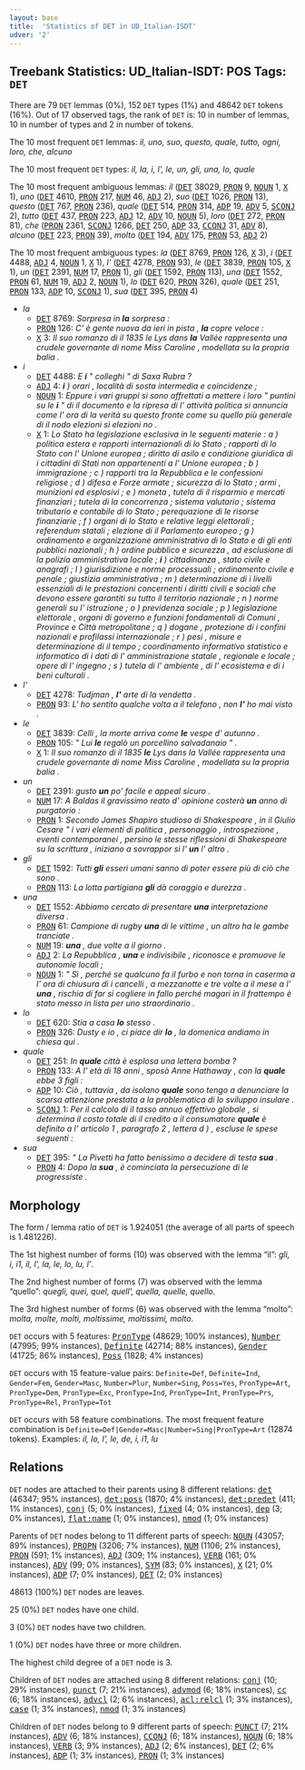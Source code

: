 ```yaml
---
layout: base
title:  'Statistics of DET in UD_Italian-ISDT'
udver: '2'
---
```


## Treebank Statistics: UD_Italian-ISDT: POS Tags: `DET`

There are 79 `DET` lemmas (0%), 152 `DET` types (1%) and 48642 `DET` tokens (16%).
Out of 17 observed tags, the rank of `DET` is: 10 in number of lemmas, 10 in number of types and 2 in number of tokens.

The 10 most frequent `DET` lemmas: <em>il, uno, suo, questo, quale, tutto, ogni, loro, che, alcuno</em>

The 10 most frequent `DET` types:  <em>il, la, i, l', le, un, gli, una, lo, quale</em>

The 10 most frequent ambiguous lemmas: <em>il</em> (<tt><a href="it_isdt-pos-DET.html">DET</a></tt> 38029, <tt><a href="it_isdt-pos-PRON.html">PRON</a></tt> 9, <tt><a href="it_isdt-pos-NOUN.html">NOUN</a></tt> 1, <tt><a href="it_isdt-pos-X.html">X</a></tt> 1), <em>uno</em> (<tt><a href="it_isdt-pos-DET.html">DET</a></tt> 4610, <tt><a href="it_isdt-pos-PRON.html">PRON</a></tt> 217, <tt><a href="it_isdt-pos-NUM.html">NUM</a></tt> 46, <tt><a href="it_isdt-pos-ADJ.html">ADJ</a></tt> 2), <em>suo</em> (<tt><a href="it_isdt-pos-DET.html">DET</a></tt> 1026, <tt><a href="it_isdt-pos-PRON.html">PRON</a></tt> 13), <em>questo</em> (<tt><a href="it_isdt-pos-DET.html">DET</a></tt> 767, <tt><a href="it_isdt-pos-PRON.html">PRON</a></tt> 236), <em>quale</em> (<tt><a href="it_isdt-pos-DET.html">DET</a></tt> 514, <tt><a href="it_isdt-pos-PRON.html">PRON</a></tt> 314, <tt><a href="it_isdt-pos-ADP.html">ADP</a></tt> 19, <tt><a href="it_isdt-pos-ADV.html">ADV</a></tt> 5, <tt><a href="it_isdt-pos-SCONJ.html">SCONJ</a></tt> 2), <em>tutto</em> (<tt><a href="it_isdt-pos-DET.html">DET</a></tt> 437, <tt><a href="it_isdt-pos-PRON.html">PRON</a></tt> 223, <tt><a href="it_isdt-pos-ADJ.html">ADJ</a></tt> 12, <tt><a href="it_isdt-pos-ADV.html">ADV</a></tt> 10, <tt><a href="it_isdt-pos-NOUN.html">NOUN</a></tt> 5), <em>loro</em> (<tt><a href="it_isdt-pos-DET.html">DET</a></tt> 272, <tt><a href="it_isdt-pos-PRON.html">PRON</a></tt> 81), <em>che</em> (<tt><a href="it_isdt-pos-PRON.html">PRON</a></tt> 2361, <tt><a href="it_isdt-pos-SCONJ.html">SCONJ</a></tt> 1266, <tt><a href="it_isdt-pos-DET.html">DET</a></tt> 250, <tt><a href="it_isdt-pos-ADP.html">ADP</a></tt> 33, <tt><a href="it_isdt-pos-CCONJ.html">CCONJ</a></tt> 31, <tt><a href="it_isdt-pos-ADV.html">ADV</a></tt> 8), <em>alcuno</em> (<tt><a href="it_isdt-pos-DET.html">DET</a></tt> 223, <tt><a href="it_isdt-pos-PRON.html">PRON</a></tt> 39), <em>molto</em> (<tt><a href="it_isdt-pos-DET.html">DET</a></tt> 194, <tt><a href="it_isdt-pos-ADV.html">ADV</a></tt> 175, <tt><a href="it_isdt-pos-PRON.html">PRON</a></tt> 53, <tt><a href="it_isdt-pos-ADJ.html">ADJ</a></tt> 2)

The 10 most frequent ambiguous types:  <em>la</em> (<tt><a href="it_isdt-pos-DET.html">DET</a></tt> 8769, <tt><a href="it_isdt-pos-PRON.html">PRON</a></tt> 126, <tt><a href="it_isdt-pos-X.html">X</a></tt> 3), <em>i</em> (<tt><a href="it_isdt-pos-DET.html">DET</a></tt> 4488, <tt><a href="it_isdt-pos-ADJ.html">ADJ</a></tt> 4, <tt><a href="it_isdt-pos-NOUN.html">NOUN</a></tt> 1, <tt><a href="it_isdt-pos-X.html">X</a></tt> 1), <em>l'</em> (<tt><a href="it_isdt-pos-DET.html">DET</a></tt> 4278, <tt><a href="it_isdt-pos-PRON.html">PRON</a></tt> 93), <em>le</em> (<tt><a href="it_isdt-pos-DET.html">DET</a></tt> 3839, <tt><a href="it_isdt-pos-PRON.html">PRON</a></tt> 105, <tt><a href="it_isdt-pos-X.html">X</a></tt> 1), <em>un</em> (<tt><a href="it_isdt-pos-DET.html">DET</a></tt> 2391, <tt><a href="it_isdt-pos-NUM.html">NUM</a></tt> 17, <tt><a href="it_isdt-pos-PRON.html">PRON</a></tt> 1), <em>gli</em> (<tt><a href="it_isdt-pos-DET.html">DET</a></tt> 1592, <tt><a href="it_isdt-pos-PRON.html">PRON</a></tt> 113), <em>una</em> (<tt><a href="it_isdt-pos-DET.html">DET</a></tt> 1552, <tt><a href="it_isdt-pos-PRON.html">PRON</a></tt> 61, <tt><a href="it_isdt-pos-NUM.html">NUM</a></tt> 19, <tt><a href="it_isdt-pos-ADJ.html">ADJ</a></tt> 2, <tt><a href="it_isdt-pos-NOUN.html">NOUN</a></tt> 1), <em>lo</em> (<tt><a href="it_isdt-pos-DET.html">DET</a></tt> 620, <tt><a href="it_isdt-pos-PRON.html">PRON</a></tt> 326), <em>quale</em> (<tt><a href="it_isdt-pos-DET.html">DET</a></tt> 251, <tt><a href="it_isdt-pos-PRON.html">PRON</a></tt> 133, <tt><a href="it_isdt-pos-ADP.html">ADP</a></tt> 10, <tt><a href="it_isdt-pos-SCONJ.html">SCONJ</a></tt> 1), <em>sua</em> (<tt><a href="it_isdt-pos-DET.html">DET</a></tt> 395, <tt><a href="it_isdt-pos-PRON.html">PRON</a></tt> 4)


* <em>la</em>
  * <tt><a href="it_isdt-pos-DET.html">DET</a></tt> 8769: <em>Sorpresa in <b>la</b> sorpresa :</em>
  * <tt><a href="it_isdt-pos-PRON.html">PRON</a></tt> 126: <em>C' è gente nuova da ieri in pista , <b>la</b> copre veloce :</em>
  * <tt><a href="it_isdt-pos-X.html">X</a></tt> 3: <em>Il suo romanzo di il 1835 le Lys dans <b>la</b> Vallée rappresenta una crudele governante di nome Miss Caroline , modellata su la propria balia .</em>
* <em>i</em>
  * <tt><a href="it_isdt-pos-DET.html">DET</a></tt> 4488: <em>E <b>i</b> " colleghi " di Saxa Rubra ?</em>
  * <tt><a href="it_isdt-pos-ADJ.html">ADJ</a></tt> 4: <em><b>i</b> ) orari , località di sosta intermedia e coincidenze ;</em>
  * <tt><a href="it_isdt-pos-NOUN.html">NOUN</a></tt> 1: <em>Eppure i vari gruppi si sono affrettati a mettere i loro " puntini su le <b>i</b> " di il documento e la ripresa di l' attività politica si annuncia come l' ora di la verità su questo fronte come su quello più generale di il nodo elezioni sì elezioni no .</em>
  * <tt><a href="it_isdt-pos-X.html">X</a></tt> 1: <em>Lo Stato ha legislazione esclusiva in le seguenti materie : a ) politica estera e rapporti internazionali di lo Stato ; rapporti di lo Stato con l' Unione europea ; diritto di asilo e condizione giuridica di i cittadini di Stati non appartenenti a l' Unione europea ; b ) immigrazione ; c ) rapporti tra la Repubblica e le confessioni religiose ; d ) difesa e Forze armate ; sicurezza di lo Stato ; armi , munizioni ed esplosivi ; e ) moneta , tutela di il risparmio e mercati finanziari ; tutela di la concorrenza ; sistema valutario ; sistema tributario e contabile di lo Stato ; perequazione di le risorse finanziarie ; f ) organi di lo Stato e relative leggi elettorali ; referendum statali ; elezione di il Parlamento europeo ; g ) ordinamento e organizzazione amministrativa di lo Stato e di gli enti pubblici nazionali ; h ) ordine pubblico e sicurezza , ad esclusione di la polizia amministrativa locale ; <b>i</b> ) cittadinanza , stato civile e anagrafi ; l ) giurisdizione e norme processuali ; ordinamento civile e penale ; giustizia amministrativa ; m ) determinazione di i livelli essenziali di le prestazioni concernenti i diritti civili e sociali che devono essere garantiti su tutto il territorio nazionale ; n ) norme generali su l' istruzione ; o ) previdenza sociale ; p ) legislazione elettorale , organi di governo e funzioni fondamentali di Comuni , Province e Città metropolitane ; q ) dogane , protezione di i confini nazionali e profilassi internazionale ; r ) pesi , misure e determinazione di il tempo ; coordinamento informativo statistico e informatico di i dati di l' amministrazione statale , regionale e locale ; opere di l' ingegno ; s ) tutela di l' ambiente , di l' ecosistema e di i beni culturali .</em>
* <em>l'</em>
  * <tt><a href="it_isdt-pos-DET.html">DET</a></tt> 4278: <em>Tudjman , <b>l'</b> arte di la vendetta .</em>
  * <tt><a href="it_isdt-pos-PRON.html">PRON</a></tt> 93: <em>L' ho sentito qualche volta a il telefono , non <b>l'</b> ho mai visto .</em>
* <em>le</em>
  * <tt><a href="it_isdt-pos-DET.html">DET</a></tt> 3839: <em>Celli , la morte arriva come <b>le</b> vespe d' autunno .</em>
  * <tt><a href="it_isdt-pos-PRON.html">PRON</a></tt> 105: <em>" Lui <b>le</b> regalò un porcellino salvadanaio " .</em>
  * <tt><a href="it_isdt-pos-X.html">X</a></tt> 1: <em>Il suo romanzo di il 1835 <b>le</b> Lys dans la Vallée rappresenta una crudele governante di nome Miss Caroline , modellata su la propria balia .</em>
* <em>un</em>
  * <tt><a href="it_isdt-pos-DET.html">DET</a></tt> 2391: <em>gusto <b>un</b> po' facile e appeal sicuro .</em>
  * <tt><a href="it_isdt-pos-NUM.html">NUM</a></tt> 17: <em>A Baldas il gravissimo reato d' opinione costerà <b>un</b> anno di purgatorio :</em>
  * <tt><a href="it_isdt-pos-PRON.html">PRON</a></tt> 1: <em>Secondo James Shapiro studioso di Shakespeare , in il Giulio Cesare " i vari elementi di politica , personaggio , introspezione , eventi contemporanei , persino le stesse riflessioni di Shakespeare su la scrittura , iniziano a sovrappor si l' <b>un</b> l' altro .</em>
* <em>gli</em>
  * <tt><a href="it_isdt-pos-DET.html">DET</a></tt> 1592: <em>Tutti <b>gli</b> esseri umani sanno di poter essere più di ciò che sono .</em>
  * <tt><a href="it_isdt-pos-PRON.html">PRON</a></tt> 113: <em>La lotta partigiana <b>gli</b> dà coraggio e durezza .</em>
* <em>una</em>
  * <tt><a href="it_isdt-pos-DET.html">DET</a></tt> 1552: <em>Abbiamo cercato di presentare <b>una</b> interpretazione diversa .</em>
  * <tt><a href="it_isdt-pos-PRON.html">PRON</a></tt> 61: <em>Campione di rugby <b>una</b> di le vittime , un altro ha le gambe tranciate .</em>
  * <tt><a href="it_isdt-pos-NUM.html">NUM</a></tt> 19: <em><b>una</b> , due volte a il giorno .</em>
  * <tt><a href="it_isdt-pos-ADJ.html">ADJ</a></tt> 2: <em>La Repubblica , <b>una</b> e indivisibile , riconosce e promuove le autonomie locali ;</em>
  * <tt><a href="it_isdt-pos-NOUN.html">NOUN</a></tt> 1: <em>" Sì , perché se qualcuno fa il furbo e non torna in caserma a l' ora di chiusura di i cancelli , a mezzanotte e tre volte a il mese a l' <b>una</b> , rischia di far si cogliere in fallo perché magari in il frattempo è stato messo in lista per uno straordinario .</em>
* <em>lo</em>
  * <tt><a href="it_isdt-pos-DET.html">DET</a></tt> 620: <em>Stia a casa <b>lo</b> stesso .</em>
  * <tt><a href="it_isdt-pos-PRON.html">PRON</a></tt> 326: <em>Dusty e io , ci piace dir <b>lo</b> , la domenica andiamo in chiesa qui .</em>
* <em>quale</em>
  * <tt><a href="it_isdt-pos-DET.html">DET</a></tt> 251: <em>In <b>quale</b> città è esplosa una lettera bomba ?</em>
  * <tt><a href="it_isdt-pos-PRON.html">PRON</a></tt> 133: <em>A l' età di 18 anni , sposò Anne Hathaway , con la <b>quale</b> ebbe 3 figli :</em>
  * <tt><a href="it_isdt-pos-ADP.html">ADP</a></tt> 10: <em>Ciò , tuttavia , da isolano <b>quale</b> sono tengo a denunciare la scarsa attenzione prestata a la problematica di lo sviluppo insulare .</em>
  * <tt><a href="it_isdt-pos-SCONJ.html">SCONJ</a></tt> 1: <em>Per il calcolo di il tasso annuo effettivo globale , si determina il costo totale di il credito a il consumatore <b>quale</b> è definito a l' articolo 1 , paragrafo 2 , lettera d ) , escluse le spese seguenti :</em>
* <em>sua</em>
  * <tt><a href="it_isdt-pos-DET.html">DET</a></tt> 395: <em>" La Pivetti ha fatto benissimo a decidere di testa <b>sua</b> .</em>
  * <tt><a href="it_isdt-pos-PRON.html">PRON</a></tt> 4: <em>Dopo la <b>sua</b> , è cominciata la persecuzione di le progressiste .</em>

## Morphology

The form / lemma ratio of `DET` is 1.924051 (the average of all parts of speech is 1.481226).

The 1st highest number of forms (10) was observed with the lemma “il”: <em>gli, i, i1, il, l', la, le, lo, lu, l’</em>.

The 2nd highest number of forms (7) was observed with the lemma “quello”: <em>quegli, quei, quel, quell', quella, quelle, quello</em>.

The 3rd highest number of forms (6) was observed with the lemma “molto”: <em>molta, molte, molti, moltissime, moltissimi, molto</em>.

`DET` occurs with 5 features: <tt><a href="it_isdt-feat-PronType.html">PronType</a></tt> (48629; 100% instances), <tt><a href="it_isdt-feat-Number.html">Number</a></tt> (47995; 99% instances), <tt><a href="it_isdt-feat-Definite.html">Definite</a></tt> (42714; 88% instances), <tt><a href="it_isdt-feat-Gender.html">Gender</a></tt> (41725; 86% instances), <tt><a href="it_isdt-feat-Poss.html">Poss</a></tt> (1828; 4% instances)

`DET` occurs with 15 feature-value pairs: `Definite=Def`, `Definite=Ind`, `Gender=Fem`, `Gender=Masc`, `Number=Plur`, `Number=Sing`, `Poss=Yes`, `PronType=Art`, `PronType=Dem`, `PronType=Exc`, `PronType=Ind`, `PronType=Int`, `PronType=Prs`, `PronType=Rel`, `PronType=Tot`

`DET` occurs with 58 feature combinations.
The most frequent feature combination is `Definite=Def|Gender=Masc|Number=Sing|PronType=Art` (12874 tokens).
Examples: <em>il, lo, l’, le, de, i, i1, lu</em>


## Relations

`DET` nodes are attached to their parents using 8 different relations: <tt><a href="it_isdt-dep-det.html">det</a></tt> (46347; 95% instances), <tt><a href="it_isdt-dep-det-poss.html">det:poss</a></tt> (1870; 4% instances), <tt><a href="it_isdt-dep-det-predet.html">det:predet</a></tt> (411; 1% instances), <tt><a href="it_isdt-dep-conj.html">conj</a></tt> (5; 0% instances), <tt><a href="it_isdt-dep-fixed.html">fixed</a></tt> (4; 0% instances), <tt><a href="it_isdt-dep-dep.html">dep</a></tt> (3; 0% instances), <tt><a href="it_isdt-dep-flat-name.html">flat:name</a></tt> (1; 0% instances), <tt><a href="it_isdt-dep-nmod.html">nmod</a></tt> (1; 0% instances)

Parents of `DET` nodes belong to 11 different parts of speech: <tt><a href="it_isdt-pos-NOUN.html">NOUN</a></tt> (43057; 89% instances), <tt><a href="it_isdt-pos-PROPN.html">PROPN</a></tt> (3206; 7% instances), <tt><a href="it_isdt-pos-NUM.html">NUM</a></tt> (1106; 2% instances), <tt><a href="it_isdt-pos-PRON.html">PRON</a></tt> (591; 1% instances), <tt><a href="it_isdt-pos-ADJ.html">ADJ</a></tt> (309; 1% instances), <tt><a href="it_isdt-pos-VERB.html">VERB</a></tt> (161; 0% instances), <tt><a href="it_isdt-pos-ADV.html">ADV</a></tt> (99; 0% instances), <tt><a href="it_isdt-pos-SYM.html">SYM</a></tt> (83; 0% instances), <tt><a href="it_isdt-pos-X.html">X</a></tt> (21; 0% instances), <tt><a href="it_isdt-pos-ADP.html">ADP</a></tt> (7; 0% instances), <tt><a href="it_isdt-pos-DET.html">DET</a></tt> (2; 0% instances)

48613 (100%) `DET` nodes are leaves.

25 (0%) `DET` nodes have one child.

3 (0%) `DET` nodes have two children.

1 (0%) `DET` nodes have three or more children.

The highest child degree of a `DET` node is 3.

Children of `DET` nodes are attached using 8 different relations: <tt><a href="it_isdt-dep-conj.html">conj</a></tt> (10; 29% instances), <tt><a href="it_isdt-dep-punct.html">punct</a></tt> (7; 21% instances), <tt><a href="it_isdt-dep-advmod.html">advmod</a></tt> (6; 18% instances), <tt><a href="it_isdt-dep-cc.html">cc</a></tt> (6; 18% instances), <tt><a href="it_isdt-dep-advcl.html">advcl</a></tt> (2; 6% instances), <tt><a href="it_isdt-dep-acl-relcl.html">acl:relcl</a></tt> (1; 3% instances), <tt><a href="it_isdt-dep-case.html">case</a></tt> (1; 3% instances), <tt><a href="it_isdt-dep-nmod.html">nmod</a></tt> (1; 3% instances)

Children of `DET` nodes belong to 9 different parts of speech: <tt><a href="it_isdt-pos-PUNCT.html">PUNCT</a></tt> (7; 21% instances), <tt><a href="it_isdt-pos-ADV.html">ADV</a></tt> (6; 18% instances), <tt><a href="it_isdt-pos-CCONJ.html">CCONJ</a></tt> (6; 18% instances), <tt><a href="it_isdt-pos-NOUN.html">NOUN</a></tt> (6; 18% instances), <tt><a href="it_isdt-pos-VERB.html">VERB</a></tt> (3; 9% instances), <tt><a href="it_isdt-pos-ADJ.html">ADJ</a></tt> (2; 6% instances), <tt><a href="it_isdt-pos-DET.html">DET</a></tt> (2; 6% instances), <tt><a href="it_isdt-pos-ADP.html">ADP</a></tt> (1; 3% instances), <tt><a href="it_isdt-pos-PRON.html">PRON</a></tt> (1; 3% instances)

